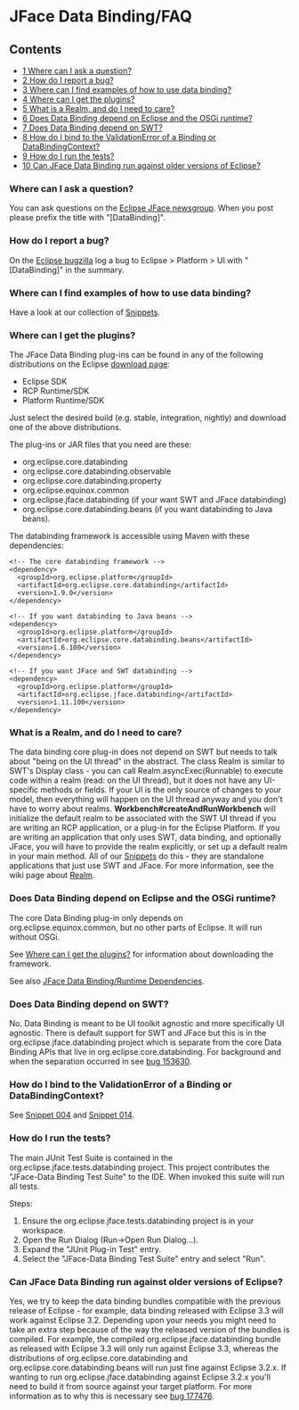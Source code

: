 JFace Data Binding/FAQ
======================

Contents
--------

*   [1 Where can I ask a question?](#Where-can-I-ask-a-question)
*   [2 How do I report a bug?](#How-do-I-report-a-bug)
*   [3 Where can I find examples of how to use data binding?](#Where-can-I-find-examples-of-how-to-use-data-binding)
*   [4 Where can I get the plugins?](#Where-can-I-get-the-plugins)
*   [5 What is a Realm, and do I need to care?](#What-is-a-Realm.2C-and-do-I-need-to-care)
*   [6 Does Data Binding depend on Eclipse and the OSGi runtime?](#Does-Data-Binding-depend-on-Eclipse-and-the-OSGi-runtime)
*   [7 Does Data Binding depend on SWT?](#Does-Data-Binding-depend-on-SWT)
*   [8 How do I bind to the ValidationError of a Binding or DataBindingContext?](#How-do-I-bind-to-the-ValidationError-of-a-Binding-or-DataBindingContext)
*   [9 How do I run the tests?](#How-do-I-run-the-tests)
*   [10 Can JFace Data Binding run against older versions of Eclipse?](#Can-JFace-Data-Binding-run-against-older-versions-of-Eclipse)

### Where can I ask a question?

You can ask questions on the [Eclipse JFace newsgroup](http://www.eclipse.org/newsportal/thread.php?group=eclipse.platform.jface). When you post please prefix the title with "\[DataBinding\]".

### How do I report a bug?

On the [Eclipse bugzilla](https://bugs.eclipse.org/bugs) log a bug to Eclipse > Platform > UI with "\[DataBinding\]" in the summary.

### Where can I find examples of how to use data binding?

Have a look at our collection of [Snippets](https://github.com/eclipse-platform/eclipse.platform.ui/blob/master/docs/JFaceDataBinding.md#snippets).


### Where can I get the plugins?

The JFace Data Binding plug-ins can be found in any of the following distributions on the Eclipse [download page](http://download.eclipse.org/eclipse/downloads/):

*   Eclipse SDK
*   RCP Runtime/SDK
*   Platform Runtime/SDK

  
Just select the desired build (e.g. stable, integration, nightly) and download one of the above distributions.

The plug-ins or JAR files that you need are these:

*   org.eclipse.core.databinding
*   org.eclipse.core.databinding.observable
*   org.eclipse.core.databinding.property
*   org.eclipse.equinox.common
*   org.eclipse.jface.databinding (if your want SWT and JFace databinding)
*   org.eclipse.core.databinding.beans (if you want databinding to Java beans).

  
The databinding framework is accessible using Maven with these dependencies:

    <!-- The core databinding framework -->
    <dependency>
      <groupId>org.eclipse.platform</groupId>
      <artifactId>org.eclipse.core.databinding</artifactId>
      <version>1.9.0</version>
    </dependency>
    
    <!-- If you want databinding to Java beans -->
    <dependency>
      <groupId>org.eclipse.platform</groupId>
      <artifactId>org.eclipse.core.databinding.beans</artifactId>
      <version>1.6.100</version>
    </dependency>
    
    <!-- If you want JFace and SWT databinding -->
    <dependency>
      <groupId>org.eclipse.platform</groupId>
      <artifactId>org.eclipse.jface.databinding</artifactId>
      <version>1.11.100</version>
    </dependency>
    

 

### What is a Realm, and do I need to care?

The data binding core plug-in does not depend on SWT but needs to talk about "being on the UI thread" in the abstract. The class Realm is similar to SWT's Display class - you can call Realm.asyncExec(Runnable) to execute code within a realm (read: on the UI thread), but it does not have any UI-specific methods or fields. If your UI is the only source of changes to your model, then everything will happen on the UI thread anyway and you don't have to worry about realms. **Workbench#createAndRunWorkbench** will initialize the default realm to be associated with the SWT UI thread if you are writing an RCP application, or a plug-in for the Eclipse Platform. If you are writing an application that only uses SWT, data binding, and optionally JFace, you will have to provide the realm explicitly, or set up a default realm in your main method. All of our [Snippets](https://github.com/eclipse-platform/eclipse.platform.ui/blob/master/docs/JFaceDataBinding.md#snippets) do this - they are standalone applications that just use SWT and JFace. For more information, see the wiki page about [Realm](https://github.com/eclipse-platform/eclipse.platform.ui/blob/master/docs/JFaceDataBinding.md#Realm).

### Does Data Binding depend on Eclipse and the OSGi runtime?

The core Data Binding plug-in only depends on org.eclipse.equinox.common, but no other parts of Eclipse. It will run without OSGi.

See [Where can I get the plugins?](#Where-can-I-get-the-plugins) for information about downloading the framework.

See also [JFace Data Binding/Runtime Dependencies](https://github.com/eclipse-platform/eclipse.platform.ui/blob/master/docs/JFaceDataBinding.md#runtime-dependencies).

### Does Data Binding depend on SWT?

No. Data Binding is meant to be UI toolkit agnostic and more specifically UI agnostic. There is default support for SWT and JFace but this is in the org.eclipse.jface.databinding project which is separate from the core Data Binding APIs that live in org.eclipse.core.databinding. For background and when the separation occurred in see [bug 153630](https://bugs.eclipse.org/bugs/show_bug.cgi?id=153630).

### How do I bind to the ValidationError of a Binding or DataBindingContext?

See [Snippet 004](http://dev.eclipse.org/viewcvs/index.cgi/org.eclipse.jface.examples.databinding/src/org/eclipse/jface/examples/databinding/snippets/Snippet004DataBindingContextErrorLabel.java?rev=HEAD&content-type=text/vnd.viewcvs-markup) and [Snippet 014](http://dev.eclipse.org/viewcvs/index.cgi/org.eclipse.jface.examples.databinding/src/org/eclipse/jface/examples/databinding/snippets/Snippet014WizardDialog.java?rev=HEAD&content-type=text/vnd.viewcvs-markup).

### How do I run the tests?

The main JUnit Test Suite is contained in the org.eclipse.jface.tests.databinding project. This project contributes the "JFace-Data Binding Test Suite" to the IDE. When invoked this suite will run all tests.

Steps:

1.  Ensure the org.eclipse.jface.tests.databinding project is in your workspace.
2.  Open the Run Dialog (Run->Open Run Dialog...).
3.  Expand the "JUnit Plug-in Test" entry.
4.  Select the "JFace-Data Binding Test Suite" entry and select "Run".

### Can JFace Data Binding run against older versions of Eclipse?

Yes, we try to keep the data binding bundles compatible with the previous release of Eclipse - for example, data binding released with Eclipse 3.3 will work against Eclipse 3.2. Depending upon your needs you might need to take an extra step because of the way the released version of the bundles is compiled. For example, the compiled org.eclipse.jface.databinding bundle as released with Eclipse 3.3 will only run against Eclipse 3.3, whereas the distributions of org.eclipse.core.databinding and org.eclipse.core.databinding.beans will run just fine against Eclipse 3.2.x. If wanting to run org.eclipse.jface.databinding against Eclipse 3.2.x you'll need to build it from source against your target platform. For more information as to why this is necessary see [bug 177476](https://bugs.eclipse.org/bugs/show_bug.cgi?id=177476).
